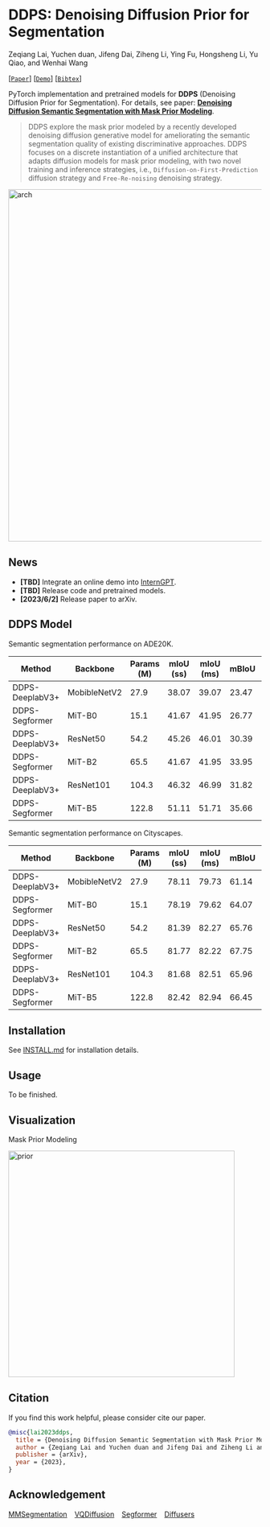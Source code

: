 # DDPS: Denoising Diffusion Prior for Segmentation

Zeqiang Lai, Yuchen duan, Jifeng Dai, Ziheng Li, Ying Fu, Hongsheng Li, Yu Qiao, and Wenhai Wang

[[`Paper`](https://arxiv.org/abs/2306.01721)] [[`Demo`](https://github.com/OpenGVLab/InternGPT)] [[`Bibtex`](#citation)]

PyTorch implementation and pretrained models for **DDPS** (Denoising Diffusion Prior for Segmentation). For details, see paper: [**Denoising Diffusion Semantic Segmentation with Mask Prior Modeling**](https://arxiv.org/abs/2306.01721).

> DDPS explore the mask prior modeled by a recently developed denoising diffusion generative model for ameliorating the semantic segmentation quality of existing discriminative approaches. DDPS focuses on a discrete instantiation of a unified architecture that adapts diffusion models for mask prior modeling, with two novel training and inference strategies, i.e., `Diffusion-on-First-Prediction` diffusion strategy and `Free-Re-noising` denoising strategy.

<img width="700" alt="arch" src="https://github.com/OpenGVLab/DDPS/assets/26198430/769ad1f2-d5b9-442e-bd0a-9211be705dc1">


## News

- **[TBD]** Integrate an online demo into [InternGPT](https://github.com/OpenGVLab/InternGPT).
- **[TBD]** Release code and pretrained models.
- **[2023/6/2]** Release paper to arXiv. 

## DDPS Model

Semantic segmentation performance on ADE20K.

| Method          | Backbone     | Params (M) | mIoU (ss) | mIoU (ms) | mBIoU | Download       |
| --------------- | ------------ | ---------- | --------- | --------- | ----- | -------------- |
| DDPS-DeeplabV3+ | MobibleNetV2 | 27.9       | 38.07     | 39.07     | 23.47 | [checkpoint]() |
| DDPS-Segformer  | MiT-B0       | 15.1       | 41.67     | 41.95     | 26.77 | [checkpoint]() |
| DDPS-DeeplabV3+ | ResNet50     | 54.2       | 45.26     | 46.01     | 30.39 | [checkpoint]() |
| DDPS-Segformer  | MiT-B2       | 65.5       | 41.67     | 41.95     | 33.95 | [checkpoint]() |
| DDPS-DeeplabV3+ | ResNet101    | 104.3      | 46.32     | 46.99     | 31.82 | [checkpoint]() |
| DDPS-Segformer  | MiT-B5       | 122.8      | 51.11     | 51.71     | 35.66 | [checkpoint]() |

Semantic segmentation performance on Cityscapes.

| Method          | Backbone     | Params (M) | mIoU (ss) | mIoU (ms) | mBIoU | Download       |
| --------------- | ------------ | ---------- | --------- | --------- | ----- | -------------- |
| DDPS-DeeplabV3+ | MobibleNetV2 | 27.9       | 78.11     | 79.73     | 61.14 | [checkpoint]() |
| DDPS-Segformer  | MiT-B0       | 15.1       | 78.19     | 79.62     | 64.07 | [checkpoint]() |
| DDPS-DeeplabV3+ | ResNet50     | 54.2       | 81.39     | 82.27     | 65.76 | [checkpoint]() |
| DDPS-Segformer  | MiT-B2       | 65.5       | 81.77     | 82.22     | 67.75 | [checkpoint]() |
| DDPS-DeeplabV3+ | ResNet101    | 104.3      | 81.68     | 82.51     | 65.96 | [checkpoint]() |
| DDPS-Segformer  | MiT-B5       | 122.8      | 82.42     | 82.94     | 66.45 | [checkpoint]() |


## Installation

See [INSTALL.md](INSTALL.md) for installation details.

## Usage

To be finished.

## Visualization

Mask Prior Modeling

<img width="450" alt="prior" src="https://github.com/OpenGVLab/DDPS/assets/26198430/3bec572b-c2b5-4094-9fdb-b9f3fcf41333">

## Citation

If you find this work helpful, please consider cite our paper.

```bibtex
@misc{lai2023ddps,
  title = {Denoising Diffusion Semantic Segmentation with Mask Prior Modeling},
  author = {Zeqiang Lai and Yuchen duan and Jifeng Dai and Ziheng Li and Ying Fu and Hongsheng Li and Yu Qiao and Wenhai Wang},
  publisher = {arXiv},
  year = {2023},
}
```

## Acknowledgement

[MMSegmentation](https://github.com/open-mmlab/mmsegmentation) &ensp;  [VQDiffusion](https://github.com/cientgu/VQ-Diffusion)  &ensp;  [Segformer](https://github.com/NVlabs/SegFormer) &ensp; [Diffusers](https://github.com/huggingface/diffusers)

